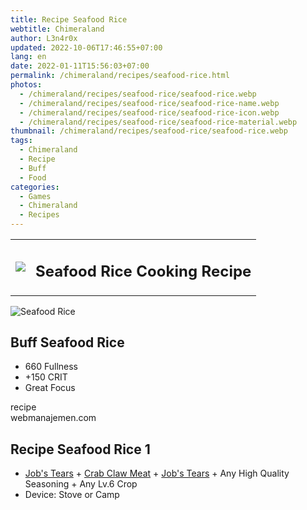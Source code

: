 ```yaml
---
title: Recipe Seafood Rice
webtitle: Chimeraland
author: L3n4r0x
updated: 2022-10-06T17:46:55+07:00
lang: en
date: 2022-01-11T15:56:03+07:00
permalink: /chimeraland/recipes/seafood-rice.html
photos:
  - /chimeraland/recipes/seafood-rice/seafood-rice.webp
  - /chimeraland/recipes/seafood-rice/seafood-rice-name.webp
  - /chimeraland/recipes/seafood-rice/seafood-rice-icon.webp
  - /chimeraland/recipes/seafood-rice/seafood-rice-material.webp
thumbnail: /chimeraland/recipes/seafood-rice/seafood-rice.webp
tags:
  - Chimeraland
  - Recipe
  - Buff
  - Food
categories:
  - Games
  - Chimeraland
  - Recipes
---
```


<section id="bootstrap-wrapper">
  <link
    rel="stylesheet"
    href="https://cdn.statically.io/gh/dimaslanjaka/Web-Manajemen/40ac3225/css/bootstrap-4.5-wrapper.css"
  />
  <div class="row mb-2">
    <div class="col-md-12 mb-2">
      <table class="table" id="post-info">
        <tbody>
          <tr>
            <td>
              <img
                class="d-inline-block me-2"
                src="/chimeraland/recipes/seafood-rice/seafood-rice-icon.webp"
                width="auto"
                height="auto"
              />
            </td>
            <td><h1 class="fs-5">Seafood Rice Cooking Recipe</h1></td>
          </tr>
        </tbody>
      </table>
    </div>
  </div>
  <div class="card mb-2">
    <div class="row g-0">
      <div class="col-sm-4 position-relative mb-2">
        <img
          src="/chimeraland/recipes/seafood-rice/seafood-rice-material.webp"
          class="card-img fit-cover w-100 h-100"
          alt="Seafood Rice"
          data-fancybox="true"
        />
      </div>
      <div class="col-sm-8 mb-2">
        <div class="card-body">
          <h2 class="card-title fs-5">Buff Seafood Rice</h2>
          <div class="card-text">
            <ul>
              <li>660 Fullness</li>
              <li>+150 CRIT</li>
              <li>Great Focus</li>
            </ul>
          </div>
          <span class="badge rounded-pill bg-dark">recipe</span>
        </div>
        <div class="card-footer text-end text-muted">webmanajemen.com</div>
      </div>
    </div>
  </div>
  <div class="row mb-2">
    <div class="col-12 col-lg-6 recipe-item mb-2">
      <div class="card">
        <div class="card-body">
          <h2 class="card-title fs-5">Recipe Seafood Rice 1</h2>
          <div class="card-text">
            <ul>
              <li>
                <a
                  class="text-decoration-none"
                  href="/chimeraland/materials/job&#x27;s-tears.html"
                  >Job&#x27;s Tears</a
                ><span> + </span
                ><a
                  class="text-decoration-none"
                  href="/chimeraland/materials/crab-claw-meat.html"
                  >Crab Claw Meat</a
                ><span> + </span
                ><a
                  class="text-decoration-none"
                  href="/chimeraland/materials/job&#x27;s-tears.html"
                  >Job&#x27;s Tears</a
                ><span> + </span>Any High Quality Seasoning<span> + </span>Any
                Lv.6 Crop
              </li>
              <li>Device: Stove or Camp</li>
            </ul>
          </div>
        </div>
      </div>
    </div>
  </div>
</section>